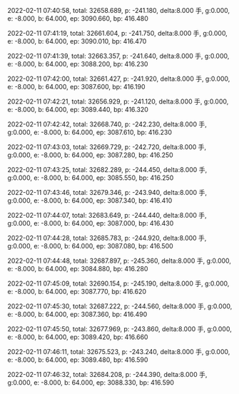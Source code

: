 2022-02-11 07:40:58, total: 32658.689, p: -241.180, delta:8.000 手, g:0.000, e: -8.000, b: 64.000, ep: 3090.660, bp: 416.480

2022-02-11 07:41:19, total: 32661.604, p: -241.750, delta:8.000 手, g:0.000, e: -8.000, b: 64.000, ep: 3090.010, bp: 416.470

2022-02-11 07:41:39, total: 32663.357, p: -241.640, delta:8.000 手, g:0.000, e: -8.000, b: 64.000, ep: 3088.200, bp: 416.230

2022-02-11 07:42:00, total: 32661.427, p: -241.920, delta:8.000 手, g:0.000, e: -8.000, b: 64.000, ep: 3087.600, bp: 416.190

2022-02-11 07:42:21, total: 32656.929, p: -241.120, delta:8.000 手, g:0.000, e: -8.000, b: 64.000, ep: 3089.440, bp: 416.320

2022-02-11 07:42:42, total: 32668.740, p: -242.230, delta:8.000 手, g:0.000, e: -8.000, b: 64.000, ep: 3087.610, bp: 416.230

2022-02-11 07:43:03, total: 32669.729, p: -242.720, delta:8.000 手, g:0.000, e: -8.000, b: 64.000, ep: 3087.280, bp: 416.250

2022-02-11 07:43:25, total: 32682.289, p: -244.450, delta:8.000 手, g:0.000, e: -8.000, b: 64.000, ep: 3085.550, bp: 416.250

2022-02-11 07:43:46, total: 32679.346, p: -243.940, delta:8.000 手, g:0.000, e: -8.000, b: 64.000, ep: 3087.340, bp: 416.410

2022-02-11 07:44:07, total: 32683.649, p: -244.440, delta:8.000 手, g:0.000, e: -8.000, b: 64.000, ep: 3087.000, bp: 416.430

2022-02-11 07:44:28, total: 32685.783, p: -244.920, delta:8.000 手, g:0.000, e: -8.000, b: 64.000, ep: 3087.080, bp: 416.500

2022-02-11 07:44:48, total: 32687.897, p: -245.360, delta:8.000 手, g:0.000, e: -8.000, b: 64.000, ep: 3084.880, bp: 416.280

2022-02-11 07:45:09, total: 32690.154, p: -245.190, delta:8.000 手, g:0.000, e: -8.000, b: 64.000, ep: 3087.770, bp: 416.620

2022-02-11 07:45:30, total: 32687.222, p: -244.560, delta:8.000 手, g:0.000, e: -8.000, b: 64.000, ep: 3087.360, bp: 416.490

2022-02-11 07:45:50, total: 32677.969, p: -243.860, delta:8.000 手, g:0.000, e: -8.000, b: 64.000, ep: 3089.420, bp: 416.660

2022-02-11 07:46:11, total: 32675.523, p: -243.240, delta:8.000 手, g:0.000, e: -8.000, b: 64.000, ep: 3089.480, bp: 416.590

2022-02-11 07:46:32, total: 32684.208, p: -244.390, delta:8.000 手, g:0.000, e: -8.000, b: 64.000, ep: 3088.330, bp: 416.590